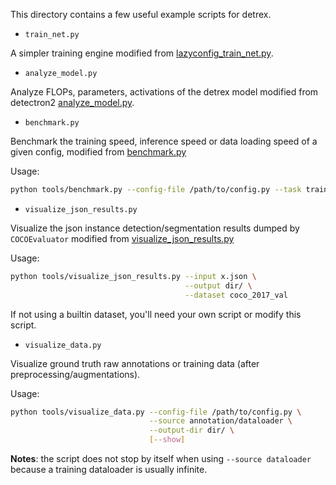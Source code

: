This directory contains a few useful example scripts for detrex.

- `train_net.py`

A simpler training engine modified from [lazyconfig_train_net.py](https://github.com/facebookresearch/detectron2/blob/main/tools/lazyconfig_train_net.py).

- `analyze_model.py`

Analyze FLOPs, parameters, activations of the detrex model modified from detectron2 [analyze_model.py](https://github.com/facebookresearch/detectron2/blob/main/tools/analyze_model.py).


- `benchmark.py`

Benchmark the training speed, inference speed or data loading speed of a given config, modified from [benchmark.py](https://github.com/facebookresearch/detectron2/blob/main/tools/benchmark.py)

Usage:
```bash
python tools/benchmark.py --config-file /path/to/config.py --task train/eval/data
```

- `visualize_json_results.py`

Visualize the json instance detection/segmentation results dumped by `COCOEvaluator` modified from [visualize_json_results.py](https://github.com/facebookresearch/detectron2/blob/main/tools/visualize_json_results.py)

Usage:
```bash
python tools/visualize_json_results.py --input x.json \
                                       --output dir/ \
                                       --dataset coco_2017_val
```
If not using a builtin dataset, you'll need your own script or modify this script.

- `visualize_data.py`

Visualize ground truth raw annotations or training data (after preprocessing/augmentations).

Usage:
```bash
python tools/visualize_data.py --config-file /path/to/config.py \
                               --source annotation/dataloader \
                               --output-dir dir/ \
                               [--show]
```

**Notes**: the script does not stop by itself when using `--source dataloader` because a training dataloader is usually infinite.